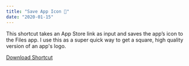 ```yaml
---
title: "Save App Icon 📁"
date: "2020-01-15"
---
```


This shortcut takes an App Store link as input and saves the app’s icon to the Files app. I use this as a super quick way to get a square, high quality version of an app's logo.

<a class="btn btn-primary" href="https://www.icloud.com/shortcuts/3e258de0478843dfab300e4961b608b4" target="_blank" rel="nofollow noopener noreferrer">Download Shortcut</a>
